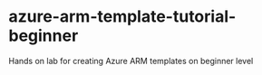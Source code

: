 # azure-arm-template-tutorial-beginner
Hands on lab for creating Azure ARM templates on beginner level
